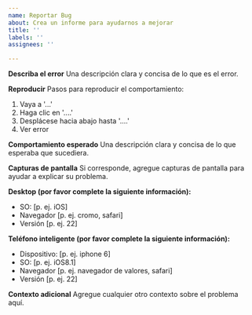 ```yaml
---
name: Reportar Bug
about: Crea un informe para ayudarnos a mejorar
title: ''
labels: ''
assignees: ''

---
```


**Describa el error**
Una descripción clara y concisa de lo que es el error.

**Reproducir**
Pasos para reproducir el comportamiento:
1. Vaya a '...'
2. Haga clic en '....'
3. Desplácese hacia abajo hasta '....'
4. Ver error

**Comportamiento esperado**
Una descripción clara y concisa de lo que esperaba que sucediera.

**Capturas de pantalla**
Si corresponde, agregue capturas de pantalla para ayudar a explicar su problema.

**Desktop (por favor complete la siguiente información):**
  - SO: [p. ej. iOS]
  - Navegador [p. ej. cromo, safari]
  - Versión [p. ej. 22]

**Teléfono inteligente (por favor complete la siguiente información):**
  - Dispositivo: [p. ej. iphone 6]
  - SO: [p. ej. iOS8.1]
  - Navegador [p. ej. navegador de valores, safari]
  - Versión [p. ej. 22]

**Contexto adicional**
Agregue cualquier otro contexto sobre el problema aquí.
